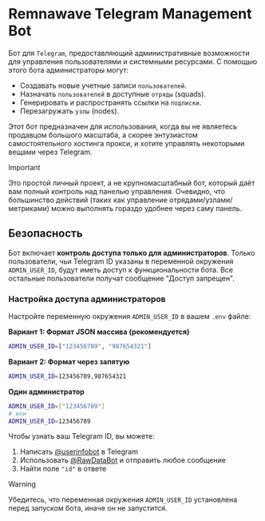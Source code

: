 # Remnawave Telegram Management Bot

Бот для `Telegram`, предоставляющий административные возможности для управления пользователями и системными ресурсами. С помощью этого бота администраторы могут:

- Создавать новые учетные записи `пользователей`.
- Назначать `пользователей` в доступные `отряды` (squads).
- Генерировать и распространять ссылки на `подписки`.
- Перезагружать `узлы` (nodes).

Этот бот предназначен для использования, когда вы не являетесь продавцом большого масштаба, а скорее энтузиастом самостоятельного хостинга прокси, и хотите управлять некоторыми вещами через Telegram.

> [!IMPORTANT]
> Это простой личный проект, а не крупномасштабный бот, который даёт вам полный контроль над панелью управления.
> Очевидно, что большинство действий (таких как управление отрядами/узлами/метриками) можно выполнять гораздо удобнее через саму панель.

## Безопасность

Бот включает **контроль доступа только для администраторов**. Только пользователи, чьи Telegram ID указаны в переменной окружения `ADMIN_USER_ID`, будут иметь доступ к функциональности бота. Все остальные пользователи получат сообщение "Доступ запрещен".

### Настройка доступа администраторов

Настройте переменную окружения `ADMIN_USER_ID` в вашем `.env` файле:

**Вариант 1: Формат JSON массива (рекомендуется)**
```bash
ADMIN_USER_ID=["123456789", "987654321"]
```

**Вариант 2: Формат через запятую**
```bash
ADMIN_USER_ID=123456789,987654321
```

**Один администратор**
```bash
ADMIN_USER_ID=["123456789"]
# или
ADMIN_USER_ID=123456789
```

Чтобы узнать ваш Telegram ID, вы можете:
1. Написать [@userinfobot](https://t.me/userinfobot) в Telegram
2. Использовать [@RawDataBot](https://t.me/RawDataBot) и отправить любое сообщение
3. Найти поле `"id"` в ответе

> [!WARNING]
> Убедитесь, что переменная окружения `ADMIN_USER_ID` установлена перед запуском бота, иначе он не запустится.